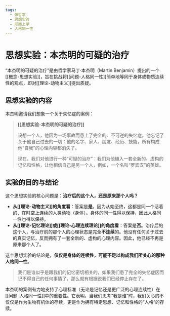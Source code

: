 ```yaml
---
tags:
  - 做哲学
  - 思想实验
  - 形而上学
  - 人格同一性
---
```


# 思想实验：本杰明的可疑的治疗

“本杰明的可疑的治疗”是由哲学家马丁·本杰明（Martin Benjamin）提出的一个[[概念-思想实验]]，旨在挑战将[[问题-人格同一性]]简单地等同于身体或物质连续性的观点，即对[[理论-动物主义]]提出质疑。

## 思想实验的内容

本杰明邀请我们想象一个关于失忆症的案例：

> **[[思想实验-本杰明的可疑的治疗]]**
>
> 设想一个人，他因为一场事故而患上了完全的、不可逆的失忆症。他忘记了关于他自己过去的一切：他的名字、家人、朋友、经历、技能，所有构成他“自我”的心理内容都消失了。
>
> 现在，我们对他进行一种“可疑的治疗”：我们为他植入一套全新的、虚构的记忆和性格，让他相信自己是另一个人，例如，一个名叫“罗宾汉”的英雄。

## 实验的目的与结论

这个思想实验的核心问题是：**治疗后的这个人，还是原来那个人吗？**

*   **从[[理论-动物主义]]的角度看**：答案是**是**。因为从始至终，这都是同一个活着的、在时空上连续的人类动物（身体）。身体的同一性得以保持，因此人格同一性也得以保持。
*   **从[[理论-记忆理论]]或[[理论-心理连续理论]]的角度看**：答案是**否**。治疗后的这个人，与治疗前的那个人的心理状态是完全**不连续**的。他没有任何关于过去的真实记忆，反而拥有了一套全新的、虚构的心理内容。因此，他已经不再是原来那个人了。

这个思想实验的结论是，**仅仅是身体的连续性，可能不足以构成我们所关心的那种人格同一性**。

> 我们是谁似乎是跟我们的记忆密切相关的，如果我们患了完全的失忆症因而记不得自己的任何事情了，那么就有根据说我们已经停止存在了。

本杰明的案例有力地支持了心理标准（无论是记忆还是更广泛的心理连续性）在[[问题-人格同一性]]中的重要性。它表明，当我们思考“我是谁”时，我们关心的不仅仅是作为生物有机体的存续，更是作为拥有特定思想、记忆和性格的“人格”的存续。
